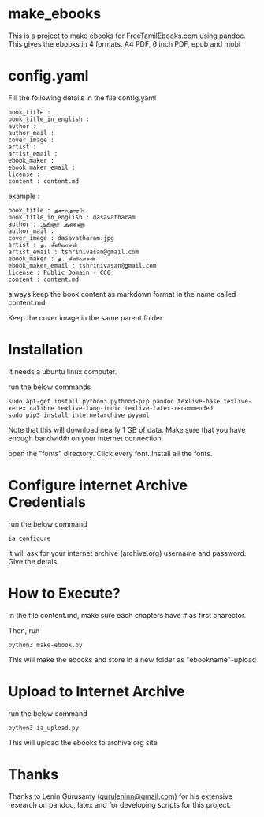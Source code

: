 # make_ebooks

This is a project to make ebooks for FreeTamilEbooks.com using pandoc.
This gives the ebooks in 4 formats. A4 PDF, 6 inch PDF, epub and mobi

# config.yaml

Fill the following details in the file config.yaml

```
book_title : 
book_title_in_english : 
author : 
author_mail : 
cover_image : 
artist : 
artist_email : 
ebook_maker : 
ebook_maker_email : 
license :  
content : content.md
```


example :

```
book_title : தசாவதாரம்
book_title_in_english : dasavatharam
author : அறிஞர் அண்ணா
author_mail : 
cover_image : dasavatharam.jpg
artist : த. சீனிவாசன்
artist_email : tshrinivasan@gmail.com
ebook_maker : த. சீனிவாசன்
ebook_maker_email : tshrinivasan@gmail.com
license : Public Domain - CC0 
content : content.md
```


always keep the book content as markdown format in the name called content.md

Keep the cover image in the same parent folder.


# Installation

It needs a ubuntu linux computer.


run the below commands

```
sudo apt-get install python3 python3-pip pandoc texlive-base texlive-xetex calibre texlive-lang-indic texlive-latex-recommended 
sudo pip3 install internetarchive pyyaml
```


Note that this will download nearly 1 GB of data.
Make sure that you have enough bandwidth on your internet connection.




open the "fonts" directory.
Click every font.
Install all the fonts.



# Configure internet Archive Credentials


run the below command
```
ia configure
```

it will ask for your internet archive (archive.org) username and password.
Give the detais.



# How to Execute?

In the file content.md, make sure each chapters have # as first charector.

Then, run 

```
python3 make-ebook.py
```


This will make the ebooks and store in a new folder as "ebookname"-upload



# Upload to Internet Archive

run the below command
```
python3 ia_upload.py
```

This will upload the ebooks to archive.org site



# Thanks

Thanks to Lenin Gurusamy (guruleninn@gmail.com)  for his extensive research on pandoc, latex and for developing scripts for this project.
